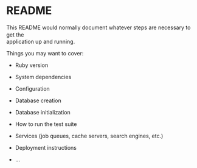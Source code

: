 # README

This README would normally document whatever steps are necessary to get the　  　　　  
application up and running.

Things you may want to cover:         
           
* Ruby version

* System dependencies    

* Configuration

* Database creation

* Database initialization

* How to run the test suite

* Services (job queues, cache servers, search engines, etc.)  

* Deployment instructions

* ...
